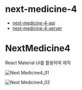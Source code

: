 # next-medicine-4

- [next-medicine-4-api](./api/README.md)
- [next-medicine-4-server](./server/README.md)
# NextMedicine4


React Material UI를 활용하여 제작


![Next Medicine4_01](https://user-images.githubusercontent.com/61033907/74708078-e45e2500-525e-11ea-8958-6b2380f961a2.PNG)

![Next Medicine4_02](https://user-images.githubusercontent.com/61033907/74708083-e7f1ac00-525e-11ea-9e8c-633421d80f21.PNG)
